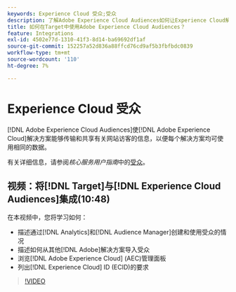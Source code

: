 ```yaml
---
keywords: Experience Cloud 受众;受众
description: 了解Adobe Experience Cloud Audiences如何让Experience Cloud解决方案与其他Adobe解决方案传输和共享有关网站访客的信息。
title: 如何在Target中使用Adobe Experience Cloud Audiences？
feature: Integrations
exl-id: 4502e77d-1310-41f3-8d14-ba69692df1af
source-git-commit: 152257a52d836a88ffcd76cd9af5b3fbfbdc0839
workflow-type: tm+mt
source-wordcount: '110'
ht-degree: 7%

---
```


# Experience Cloud 受众

[!DNL Adobe Experience Cloud Audiences]使[!DNL Adobe Experience Cloud]解决方案能够传输和共享有关网站访客的信息，以便每个解决方案均可使用相同的数据。

有关详细信息，请参阅&#x200B;*核心服务用户指南*&#x200B;中的[受众](https://experienceleague.adobe.com/docs/core-services/interface/audiences/audience-library.html??lang=zh-Hans)。

## 视频：将[!DNL Target]与[!DNL Experience Cloud Audiences]集成(10:48)

在本视频中，您将学习如何：

* 描述通过[!DNL Analytics]和[!DNL Audience Manager]创建和使用受众的情况
* 描述如何从其他[!DNL Adobe]解决方案导入受众
* 浏览[!DNL Adobe Experience Cloud] (AEC)管理面板
* 列出[!DNL Experience Cloud] ID (ECID)的要求

>[!VIDEO](https://video.tv.adobe.com/v/35152)
